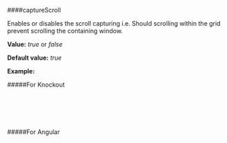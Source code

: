 ﻿####captureScroll
    
Enables or disables the scroll capturing i.e. Should scrolling within the grid prevent scrolling the containing window.

**Value:** *true* or *false*

**Default value:** *true*

**Example:**

#####For Knockout
<!--Start the highlighter-->
<pre class="brush: html">
	<div id="test-knockout" data-bind="tgrid: { provider: itemsProvider, captureScroll: false}">
	</div>
</pre>

#####For Angular

<pre class="brush: html">
	<t-grid id="test-angular" provider="itemsProvider" captureScroll="false">
	</t-grid>
</pre>

#####

<script type="text/javascript">
    SyntaxHighlighter.highlight();
</script>